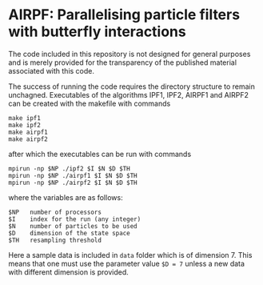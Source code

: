 # AIRPF: Parallelising particle filters with butterfly interactions

The code included in this repository is not designed for general purposes and is merely provided for the transparency of the published material associated with this code. 

The success of running the code requires the directory structure to remain unchagned. Executables of the algorithms IPF1, IPF2, AIRPF1 and AIRPF2 can be created with the makefile with commands

```
make ipf1
make ipf2
make airpf1
make airpf2
```

after which the executables can be run with commands

```mpirun -np $NP ./ipf1 $I $N $D $TH
mpirun -np $NP ./ipf2 $I $N $D $TH
mpirun -np $NP ./airpf1 $I $N $D $TH
mpirun -np $NP ./airpf2 $I $N $D $TH
```
 
where the variables are as follows:

```
$NP   number of processors
$I    index for the run (any integer)
$N    number of particles to be used
$D    dimension of the state space
$TH   resampling threshold
```
Here a sample data is included in `data` folder which is of dimension 7. This means that one must use the parameter value `$D = 7` unless a new data with different dimension is provided.
